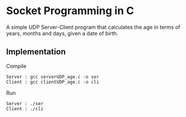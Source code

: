 # Socket Programming in C

A simple UDP Server-Client program that calculates the age in terms of years, months and days, given a date of birth.

## Implementation

Compile

```
Server : gcc serverUDP_age.c -o ser
Client : gcc clientUDP_age.c -o cli
```

Run 

```
Server : ./ser
Client : ./cli
```

